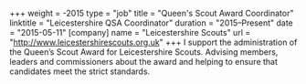 +++
weight = -2015
type = "job"
title = "Queen's Scout Award Coordinator"
linktitle = "Leicestershire QSA Coordinator"
duration = "2015–Present"
date = "2015-05-11"
[company]
  name = "Leicestershire Scouts"
  url = "http://www.leicestershirescouts.org.uk"
+++
I support the administration of the Queen’s Scout Award for Leicestershire Scouts. Advising members, leaders and commissioners about the award and helping to ensure that candidates meet the strict standards.
